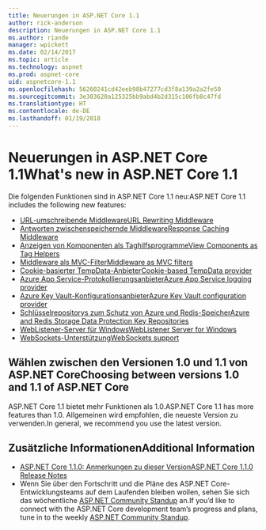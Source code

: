 ```yaml
---
title: Neuerungen in ASP.NET Core 1.1
author: rick-anderson
description: Neuerungen in ASP.NET Core 1.1
ms.author: riande
manager: wpickett
ms.date: 02/14/2017
ms.topic: article
ms.technology: aspnet
ms.prod: aspnet-core
uid: aspnetcore-1.1
ms.openlocfilehash: 56260241cd42eeb98b47277cd3f8a139a2a2fe50
ms.sourcegitcommit: 3e303620a125325bb9abd4b2d315c106fb8c47fd
ms.translationtype: HT
ms.contentlocale: de-DE
ms.lasthandoff: 01/19/2018
---
```

# <a name="whats-new-in-aspnet-core-11"></a><span data-ttu-id="98329-103">Neuerungen in ASP.NET Core 1.1</span><span class="sxs-lookup"><span data-stu-id="98329-103">What's new in ASP.NET Core 1.1</span></span>

<span data-ttu-id="98329-104">Die folgenden Funktionen sind in ASP.NET Core 1.1 neu:</span><span class="sxs-lookup"><span data-stu-id="98329-104">ASP.NET Core 1.1 includes the following new features:</span></span>

- [<span data-ttu-id="98329-105">URL-umschreibende Middleware</span><span class="sxs-lookup"><span data-stu-id="98329-105">URL Rewriting Middleware</span></span>](xref:fundamentals/url-rewriting)
- [<span data-ttu-id="98329-106">Antworten zwischenspeichernde Middleware</span><span class="sxs-lookup"><span data-stu-id="98329-106">Response Caching Middleware</span></span>](xref:performance/caching/middleware)
- [<span data-ttu-id="98329-107">Anzeigen von Komponenten als Taghilfsprogramme</span><span class="sxs-lookup"><span data-stu-id="98329-107">View Components as Tag Helpers</span></span>](xref:mvc/views/view-components#invoking-a-view-component-as-a-tag-helper)
- [<span data-ttu-id="98329-108">Middleware als MVC-Filter</span><span class="sxs-lookup"><span data-stu-id="98329-108">Middleware as MVC filters</span></span>](xref:mvc/controllers/filters#using-middleware-in-the-filter-pipeline)
- [<span data-ttu-id="98329-109">Cookie-basierter TempData-Anbieter</span><span class="sxs-lookup"><span data-stu-id="98329-109">Cookie-based TempData provider</span></span>](xref:fundamentals/app-state#tempdata)
- [<span data-ttu-id="98329-110">Azure App Service-Protokollierungsanbieter</span><span class="sxs-lookup"><span data-stu-id="98329-110">Azure App Service logging provider</span></span>](xref:fundamentals/logging/index#appservice)
- [<span data-ttu-id="98329-111">Azure Key Vault-Konfigurationsanbieter</span><span class="sxs-lookup"><span data-stu-id="98329-111">Azure Key Vault configuration provider</span></span>](xref:security/key-vault-configuration)
- [<span data-ttu-id="98329-112">Schlüsselrepositorys zum Schutz von Azure und Redis-Speicher</span><span class="sxs-lookup"><span data-stu-id="98329-112">Azure and Redis Storage Data Protection Key Repositories</span></span>](xref:security/data-protection/implementation/key-storage-providers#azure-and-redis)
- [<span data-ttu-id="98329-113">WebListener-Server für Windows</span><span class="sxs-lookup"><span data-stu-id="98329-113">WebListener Server for Windows</span></span>](xref:fundamentals/servers/weblistener)
- [<span data-ttu-id="98329-114">WebSockets-Unterstützung</span><span class="sxs-lookup"><span data-stu-id="98329-114">WebSockets support</span></span>](xref:fundamentals/websockets)

## <a name="choosing-between-versions-10-and-11-of-aspnet-core"></a><span data-ttu-id="98329-115">Wählen zwischen den Versionen 1.0 und 1.1 von ASP.NET Core</span><span class="sxs-lookup"><span data-stu-id="98329-115">Choosing between versions 1.0 and 1.1 of ASP.NET Core</span></span>

<span data-ttu-id="98329-116">ASP.NET Core 1.1 bietet mehr Funktionen als 1.0.</span><span class="sxs-lookup"><span data-stu-id="98329-116">ASP.NET Core 1.1 has more features than 1.0.</span></span> <span data-ttu-id="98329-117">Allgemeinen wird empfohlen, die neueste Version zu verwenden.</span><span class="sxs-lookup"><span data-stu-id="98329-117">In general, we recommend you use the latest version.</span></span>

## <a name="additional-information"></a><span data-ttu-id="98329-118">Zusätzliche Informationen</span><span class="sxs-lookup"><span data-stu-id="98329-118">Additional Information</span></span>

- [<span data-ttu-id="98329-119">ASP.NET Core 1.1.0: Anmerkungen zu dieser Version</span><span class="sxs-lookup"><span data-stu-id="98329-119">ASP.NET Core 1.1.0 Release Notes</span></span>](https://github.com/aspnet/Home/releases/tag/1.1.0)
- <span data-ttu-id="98329-120">Wenn Sie über den Fortschritt und die Pläne des ASP.NET Core-Entwicklungsteams auf dem Laufenden bleiben wollen, sehen Sie sich das wöchentliche [ASP.NET Community Standup](https://live.asp.net/) an.</span><span class="sxs-lookup"><span data-stu-id="98329-120">If you’d like to connect with the ASP.NET Core development team’s progress and plans, tune in to the weekly [ASP.NET Community Standup](https://live.asp.net/).</span></span>
